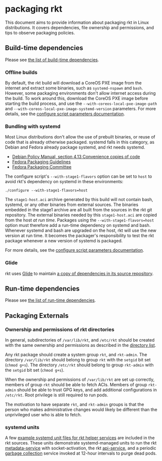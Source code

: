 # packaging rkt

This document aims to provide information about packaging rkt in Linux distributions. It covers dependencies, file ownership and permissions, and tips to observe packaging policies.

## Build-time dependencies

Please see [the list of build-time dependencies][build-deps].

### Offline builds

By default, the rkt build will download a CoreOS PXE image from the internet and extract some binaries, such as `systemd-nspawn` and `bash`. However, some packaging environments don't allow internet access during the build. To work around this, download the CoreOS PXE image before starting the build process, and use the `--with-coreos-local-pxe-image-path` and `--with-coreos-local-pxe-image-systemd-version` parameters. For more details, see the [configure script parameters documentation][build-config].

### Bundling with systemd

Most Linux distributions don't allow the use of prebuilt binaries, or reuse of code that is already otherwise packaged. systemd falls in this category, as Debian and Fedora already package systemd, and rkt needs systemd.

- [Debian Policy Manual, section 4.13 Convenience copies of code][debian-policy-4.13]
- [Fedora Packaging Guidelines][fedora-packaging-guidelines]
- [Fedora Packaging Committee][fedora-packaging-committee]

The configure script's `--with-stage1-flavors` option can be set to `host` to avoid rkt's dependency on systemd in these environments:

```
./configure --with-stage1-flavors=host
```

The `stage1-host.aci` archive generated by this build will not contain bash, systemd, or any other binaries from external sources. The binaries embedded in the stage1 archive are all built from the sources in the rkt git repository. The external binaries needed by this `stage1-host.aci` are copied from the host *at run time*. Packages using the `--with-stage1-flavors=host` option must therefore add a run-time dependency on systemd and bash. Whenever systemd and bash are upgraded on the host, rkt will use the new version at run time. It becomes the packager's responsibility to test the rkt package whenever a new version of systemd is packaged.

For more details, see the [configure script parameters documentation][build-config].

### Glide

rkt uses [Glide][glide] to maintain [a copy of dependencies in its source repository][rkt-vendor].

## Run-time dependencies

Please see [the list of run-time dependencies][run-deps].

## Packaging Externals

### Ownership and permissions of rkt directories

In general, subdirectories of `/var/lib/rkt`, and `/etc/rkt` should be created with the same ownership and permissions as described in the [directory list][rkt-dirs].

Any rkt package should create a system group `rkt`, and `rkt-admin`. The directory `/var/lib/rkt` should belong to group `rkt` with the `setgid` bit set (`chmod g+s`). The directory `/etc/rkt` should belong to group `rkt-admin` with the `setgid` bit set (`chmod g+s`).

When the ownership and permissions of `/var/lib/rkt` are set up correctly, members of group `rkt` should be able to fetch ACIs. Members of group `rkt-admin` should be able to trust GPG keys, and add additional configurations in `/etc/rkt`. Root privilege is still required to run pods.

The motivation to have separate `rkt`, and `rkt-admin` groups is that the person who makes administrative changes would likely be different than the unprivileged user who is able to fetch.

### systemd units

A few [example systemd unit files for rkt helper services][rkt-units] are included in the rkt sources. These units demonstrate systemd-managed units to run the rkt [metadata-service][rkt-metadata-svc] with socket-activation, the rkt [api-service][api-service], and a periodic [garbage collection][rkt-gc] service invoked at 12-hour intervals to purge dead pods.

[build-config]: build-configure.md
[build-deps]: dependencies.md#build-time-dependencies
[debian-policy-4.13]: https://www.debian.org/doc/debian-policy/ch-source.html#s-embeddedfiles
[fedora-packaging-committee]: https://www.mail-archive.com/devel@lists.fedoraproject.org/msg88276.html
[fedora-packaging-guidelines]: https://fedoraproject.org/wiki/Packaging:Guidelines#No_inclusion_of_pre-built_binaries_or_libraries
[glide]: https://glide.sh
[rkt-gc]: subcommands/gc.md
[rkt-metadata-svc]: subcommands/metadata-service.md
[api-service]: subcommands/api-service.md
[rkt-units]: https://github.com/coreos/rkt/tree/master/dist/init/systemd
[rkt-vendor]: https://github.com/coreos/rkt/tree/master/vendor
[run-deps]: dependencies.md#run-time-dependencies
[rkt-dirs]: https://github.com/coreos/rkt/blob/master/dist/init/systemd/tmpfiles.d/rkt.conf
